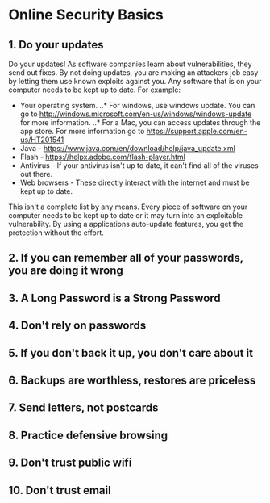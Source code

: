 # Online Security Basics
## 1. Do your updates
Do your updates! As software companies learn about vulnerabilities, they send out fixes. By not doing updates, you are making an attackers job easy by letting them use known exploits against you. Any software that is on your computer needs to be kept up to date. For example:
* Your operating system.
..* For windows, use windows update. You can go to http://windows.microsoft.com/en-us/windows/windows-update for more information.
..* For a Mac, you can access updates through the app store. For more information go to https://support.apple.com/en-us/HT201541
* Java - https://www.java.com/en/download/help/java_update.xml
* Flash - https://helpx.adobe.com/flash-player.html
* Antivirus - If your antivirus isn't up to date, it can't find all of the viruses out there.
* Web browsers - These directly interact with the internet and must be kept up to date.

This isn't a complete list by any means. Every piece of software on your computer needs to be kept up to date or it may turn into an exploitable vulnerability. By using a applications auto-update features, you get the protection without the effort.
## 2. If you can remember all of your passwords, you are doing it wrong

## 3. A Long Password is a Strong Password 

## 4. Don't rely on passwords

##  5. If you don't back it up, you don't care about it

## 6. Backups are worthless, restores are priceless

## 7. Send letters, not postcards

## 8. Practice defensive browsing

## 9. Don't trust public wifi

## 10. Don't trust email


